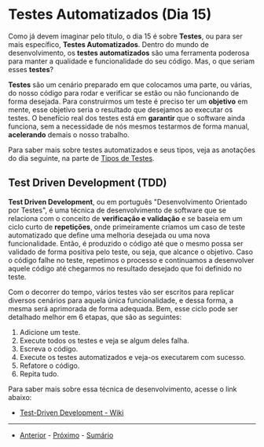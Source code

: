 # Testes Automatizados (Dia 15)
Como já devem imaginar pelo título, o dia 15 é sobre **Testes**, ou para ser mais específico, **Testes Automatizados**. Dentro do mundo de desenvolvimento, os **testes automatizados** são uma ferramenta poderosa para manter a qualidade e funcionalidade do seu código. Mas, o que seriam esses **testes**?

**Testes** são um cenário preparado em que colocamos uma parte, ou várias, do nosso código para rodar e verificar se estão ou não funcionando de forma desejada. Para construirmos um teste é preciso ter um **objetivo** em mente, esse objetivo seria o resultado que desejamos ao executar os testes. O benefício real dos testes está em **garantir** que o software ainda funciona, sem a necessidade de nós mesmos testarmos de forma manual, **acelerando** demais o nosso trabalho.

Para saber mais sobre testes automatizados e seus tipos, veja as anotações do dia seguinte, na parte de [Tipos de Testes](/dias/dia16.md#tipos-de-testes).

## Test Driven Development (TDD)
**Test Driven Development**, ou em português "Desenvolvimento Orientado por Testes", é uma técnica de desenvolvimento de software que se relaciona com o conceito de **verificação e validação** e se baseia em um ciclo curto de **repetições**, onde primeiramente criamos um caso de teste automatizado que define uma melhoria desejada ou uma nova funcionalidade. Então, é produzido o código até que o mesmo possa ser validado de forma positiva pelo teste, ou seja, que alcance o objetivo. Caso o código falhe no teste, repetimos o processo e continuamos a desenvolver aquele código até chegarmos no resultado desejado que foi definido no teste.

Com o decorrer do tempo, vários testes vão ser escritos para replicar diversos cenários para aquela única funcionalidade, e dessa forma, a mesma será aprimorada de forma adequada. Bem, esse ciclo pode ser detalhado melhor em 6 etapas, que são as seguintes:
1. Adicione um teste.
2. Execute todos os testes e veja se algum deles falha.
3. Escreva o código.
4. Execute os testes automatizados e veja-os executarem com sucesso.
5. Refatore o código.
6. Repita tudo.

Para saber mais sobre essa técnica de desenvolvimento, acesse o link abaixo:
- [Test-Driven Development - Wiki](https://pt.wikipedia.org/wiki/Test-driven_development)

---

- [Anterior](/dias/dia14.md) - [Próximo](/dias/dia16.md) - [Sumário](../README.md)
